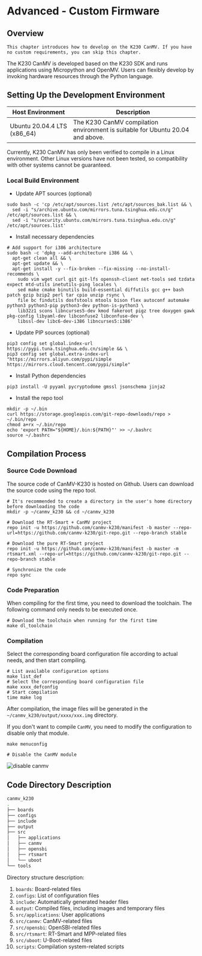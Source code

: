# Advanced - Custom Firmware

## Overview

```{note}
This chapter introduces how to develop on the K230 CanMV. If you have no custom requirements, you can skip this chapter.
```

The K230 CanMV is developed based on the K230 SDK and runs applications using Micropython and OpenMV. Users can flexibly develop by invoking hardware resources through the Python language.

## Setting Up the Development Environment

| Host Environment           | Description                                |
| -------------------------- | ------------------------------------------ |
| Ubuntu 20.04.4 LTS (x86_64) | The K230 CanMV compilation environment is suitable for Ubuntu 20.04 and above. |

Currently, K230 CanMV has only been verified to compile in a Linux environment. Other Linux versions have not been tested, so compatibility with other systems cannot be guaranteed.

### Local Build Environment

- Update APT sources (optional)

```shell
sudo bash -c 'cp /etc/apt/sources.list /etc/apt/sources_bak.list && \
  sed -i "s/archive.ubuntu.com/mirrors.tuna.tsinghua.edu.cn/g" /etc/apt/sources.list && \
  sed -i "s/security.ubuntu.com/mirrors.tuna.tsinghua.edu.cn/g" /etc/apt/sources.list'
```

- Install necessary dependencies

```shell
# Add support for i386 architecture
sudo bash -c 'dpkg --add-architecture i386 && \
  apt-get clean all && \
  apt-get update && \
  apt-get install -y --fix-broken --fix-missing --no-install-recommends \
    sudo vim wget curl git git-lfs openssh-client net-tools sed tzdata expect mtd-utils inetutils-ping locales \
    sed make cmake binutils build-essential diffutils gcc g++ bash patch gzip bzip2 perl tar cpio unzip rsync \
    file bc findutils dosfstools mtools bison flex autoconf automake python3 python3-pip python3-dev python-is-python3 \
    lib32z1 scons libncurses5-dev kmod fakeroot pigz tree doxygen gawk pkg-config libyaml-dev libconfuse2 libconfuse-dev \
    libssl-dev libc6-dev-i386 libncurses5:i386'
```

- Update PIP sources (optional)

```shell
pip3 config set global.index-url https://pypi.tuna.tsinghua.edu.cn/simple && \
pip3 config set global.extra-index-url "https://mirrors.aliyun.com/pypi/simple https://mirrors.cloud.tencent.com/pypi/simple"
```

- Install Python dependencies

```shell
pip3 install -U pyyaml pycryptodome gmssl jsonschema jinja2
```

- Install the repo tool

```shell
mkdir -p ~/.bin
curl https://storage.googleapis.com/git-repo-downloads/repo > ~/.bin/repo
chmod a+rx ~/.bin/repo
echo 'export PATH="${HOME}/.bin:${PATH}"' >> ~/.bashrc
source ~/.bashrc
```

## Compilation Process

### Source Code Download

The source code of CanMV-K230 is hosted on Github. Users can download the source code using the repo tool.

```shell
# It's recommended to create a directory in the user's home directory before downloading the code
mkdir -p ~/canmv_k230 && cd ~/canmv_k230

# Download the RT-Smart + CanMV project
repo init -u https://github.com/canmv-k230/manifest -b master --repo-url=https://github.com/canmv-k230/git-repo.git --repo-branch stable

# Download the pure RT-Smart project
repo init -u https://github.com/canmv-k230/manifest -b master -m rtsmart.xml --repo-url=https://github.com/canmv-k230/git-repo.git --repo-branch stable 

# Synchronize the code
repo sync
```

### Code Preparation

When compiling for the first time, you need to download the toolchain. The following command only needs to be executed once.

```shell
# Download the toolchain when running for the first time
make dl_toolchain
```

### Compilation

Select the corresponding board configuration file according to actual needs, and then start compiling.

```shell
# List available configuration options
make list_def 
# Select the corresponding board configuration file
make xxxx_defconfig 
# Start compilation
time make log
```

After compilation, the image files will be generated in the `~/canmv_k230/output/xxxx/xxx.img` directory.

If you don't want to compile `CanMV`, you need to modify the configuration to disable only that module.

```shell
make menuconfig

# Disable the CanMV module
```

![disable canmv](https://www.kendryte.com/api/post/attachment?id=440)

## Code Directory Description

```sh
canmv_k230
.
├── boards
├── configs
├── include
├── output
├── src
│   ├── applications
│   ├── canmv
│   ├── opensbi
│   ├── rtsmart
│   └── uboot
└── tools
```

Directory structure description:

1. `boards`: Board-related files
1. `configs`: List of configuration files
1. `include`: Automatically generated header files
1. `output`: Compiled files, including images and temporary files
1. `src/applications`: User applications
1. `src/canmv`: CanMV-related files
1. `src/opensbi`: OpenSBI-related files
1. `src/rtsmart`: RT-Smart and MPP-related files
1. `src/uboot`: U-Boot-related files
1. `scripts`: Compilation system-related scripts
